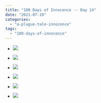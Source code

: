 ```yaml
---
title: "100 Days of Innocence -- Day 14"
date: "2021-07-19"
categories: 
  - "a-plague-tale-innocence"
tags: 
  - "100-days-of-innocence"
---
```


- [![](images/E6q-u0nXsAwESGY-scaled-1.jpeg)](https://davidpeach.me/wp-content/uploads/2021/07/E6q-u0nXsAwESGY-scaled-1.jpeg)
    
- [![](images/E6q-u0pXoAU5RX4-scaled-1.jpeg)](images/E6q-u0pXoAU5RX4-scaled-1.jpeg)
- [![](images/E6q-u0pXoAU5RX4-scaled-1.jpeg)](images/E6q-u0pXoAU5RX4-scaled-1.jpeg)
    
- [![](images/E6q-u0sWEAMvw02.jpeg)](https://davidpeach.me/wp-content/uploads/2021/07/E6q-u0sWEAMvw02.jpeg)
    
- [![](images/E6q-u0vWYAgVbek-scaled-1.jpeg)](images/E6q-u0vWYAgVbek-scaled-1.jpeg)
- [![](images/E6q-u0vWYAgVbek-scaled-1.jpeg)](images/E6q-u0vWYAgVbek-scaled-1.jpeg)
